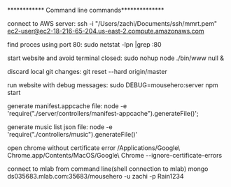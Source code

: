 ************ Command line commands**************

connect to AWS server: ssh -i "/Users/zachi/Documents/ssh/mmrt.pem" ec2-user@ec2-18-216-65-204.us-east-2.compute.amazonaws.com

find proces using port 80: sudo netstat -lpn |grep :80

start website and avoid terminal closed: sudo nohup node ./bin/www null &

discard local git changes: git reset --hard origin/master

run website with debug messages: sudo DEBUG=mousehero:server npm start

generate manifest.appcache file: node -e 'require("./server/controllers/manifest-appcache").generateFile()';

generate music list json file: node -e 'require("./controllers/music").generateFile()'

open chrome without certificate error 
/Applications/Google\ Chrome.app/Contents/MacOS/Google\ Chrome --ignore-certificate-errors

connect to mlab from command line(shell connection to mlab)
mongo ds035683.mlab.com:35683/mousehero -u zachi -p Rain1234 